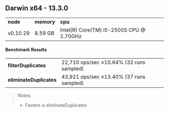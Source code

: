 Darwin x64 - 13.3.0
-----

<table><tr><td><b>node</b></td><td><b>memory</b></td><td><b>cpu</b></td></tr><tr><td>v0.10.29</td><td>8.59 GB</td><td>Intel(R) Core(TM) i5-2500S CPU @ 2.70GHz</td></tr></table>

#### Benchmark Results ####

<table><tr><td><b>filterDuplicates</b></td><td>22,710 ops/sec ±10.64% (32 runs sampled)</td></tr><tr><td><b>eliminateDuplicates</b></td><td>43,921 ops/sec ±13.40% (37 runs sampled)</td></tr></table>

> Notes:
> - Fastest is eliminateDuplicates

